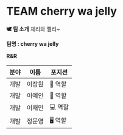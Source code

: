 # TEAM cherry wa jelly

**🕊️ 팀 소개**
체리와 젤리~

**팀명 : cherry wa jelly**

**R&R**

| 분야 | 이름 | 포지션 |
| --- | --- | --- |
| 개발 | 이장원 | 🔦 역할 |
| 개발 | 이예인 | 📱 역할 |
| 개발 | 이채민 | 💻 역할 |
| 개발 | 정문영 | 🖥️ 역할 |
